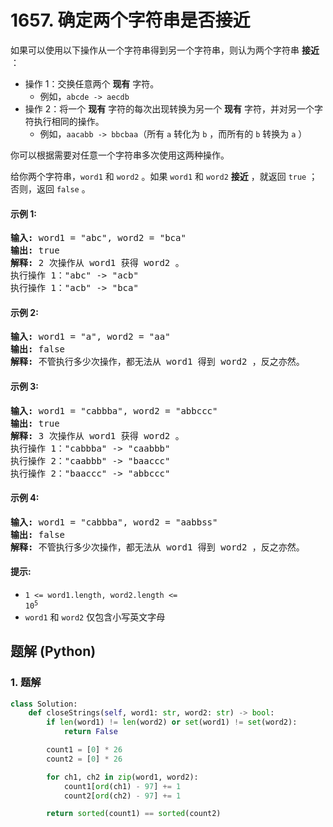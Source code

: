 # 1657. 确定两个字符串是否接近
如果可以使用以下操作从一个字符串得到另一个字符串，则认为两个字符串 **接近** ：

* 操作 1：交换任意两个 **现有** 字符。
    * 例如，`abcde -> aecdb`
* 操作 2：将一个 **现有** 字符的每次出现转换为另一个 **现有** 字符，并对另一个字符执行相同的操作。
    * 例如，`aacabb -> bbcbaa`（所有 `a` 转化为 `b` ，而所有的 `b` 转换为 `a` ）

你可以根据需要对任意一个字符串多次使用这两种操作。

给你两个字符串，`word1` 和 `word2` 。如果 `word1` 和 `word2` **接近** ，就返回 `true` ；否则，返回 `false` 。

#### 示例 1:
<pre>
<strong>输入:</strong> word1 = "abc", word2 = "bca"
<strong>输出:</strong> true
<strong>解释:</strong> 2 次操作从 word1 获得 word2 。
执行操作 1："abc" -> "acb"
执行操作 1："acb" -> "bca"
</pre>

#### 示例 2:
<pre>
<strong>输入:</strong> word1 = "a", word2 = "aa"
<strong>输出:</strong> false
<strong>解释:</strong> 不管执行多少次操作，都无法从 word1 得到 word2 ，反之亦然。
</pre>

#### 示例 3:
<pre>
<strong>输入:</strong> word1 = "cabbba", word2 = "abbccc"
<strong>输出:</strong> true
<strong>解释:</strong> 3 次操作从 word1 获得 word2 。
执行操作 1："cabbba" -> "caabbb"
执行操作 2："caabbb" -> "baaccc"
执行操作 2："baaccc" -> "abbccc"
</pre>

#### 示例 4:
<pre>
<strong>输入:</strong> word1 = "cabbba", word2 = "aabbss"
<strong>输出:</strong> false
<strong>解释:</strong> 不管执行多少次操作，都无法从 word1 得到 word2 ，反之亦然。
</pre>

#### 提示:
* <code>1 <= word1.length, word2.length <= 10<sup>5</sup></code>
* `word1` 和 `word2` 仅包含小写英文字母

## 题解 (Python)

### 1. 题解
```Python
class Solution:
    def closeStrings(self, word1: str, word2: str) -> bool:
        if len(word1) != len(word2) or set(word1) != set(word2):
            return False

        count1 = [0] * 26
        count2 = [0] * 26

        for ch1, ch2 in zip(word1, word2):
            count1[ord(ch1) - 97] += 1
            count2[ord(ch2) - 97] += 1

        return sorted(count1) == sorted(count2)
```
